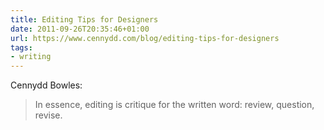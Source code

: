 ```yaml
---
title: Editing Tips for Designers
date: 2011-09-26T20:35:46+01:00
url: https://www.cennydd.com/blog/editing-tips-for-designers
tags:
- writing
---
```

Cennydd Bowles:

> In essence, editing is critique for the written word: review, question, revise.
